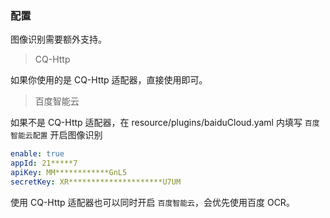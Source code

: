 ### 配置

图像识别需要额外支持。

> CQ-Http

如果你使用的是 CQ-Http 适配器，直接使用即可。

> 百度智能云

如果不是 CQ-Http 适配器，在 resource/plugins/baiduCloud.yaml 内填写 `百度智能云配置` 开启图像识别

```yaml
enable: true
appId: 21*****7
apiKey: MM************GnL5
secretKey: XR*********************U7UM
```

使用 CQ-Http 适配器也可以同时开启 `百度智能云`，会优先使用百度 OCR。

